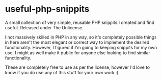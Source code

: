 # useful-php-snippits
A small collection of very simple, reusable PHP snippits I created and find useful. Released under The Unlicense.

I not massively skilled in PHP in any way, so it's completely possible things in here aren't the most elegant or correct way to implement the desired functionality. However, I figured if I'm going to keeping snippits for my own use, I might as well make it public for anyone else looking to find similar functionality.

These are completely free to use as per the license, however I'd love to know if you do use any of this stuff for your own work :)
